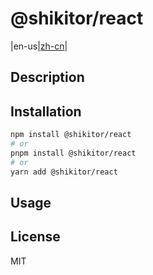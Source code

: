 # @shikitor/react

|en-us|[zh-cn](./README.zh-CN.md)|

## Description

## Installation

```bash
npm install @shikitor/react
# or
pnpm install @shikitor/react
# or
yarn add @shikitor/react
```

## Usage


## License

MIT
